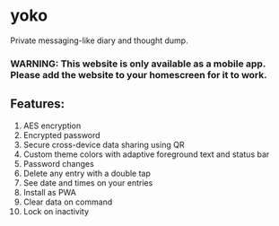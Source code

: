 # yoko
Private messaging-like diary and thought dump.

### WARNING: This website is only available as a mobile app. Please add the website to your homescreen for it to work.

## Features:
1. AES encryption
2. Encrypted password
3. Secure cross-device data sharing using QR
4. Custom theme colors with adaptive foreground text and status bar
5. Password changes
6. Delete any entry with a double tap
7. See date and times on your entries
8. Install as PWA
9. Clear data on command
10. Lock on inactivity
